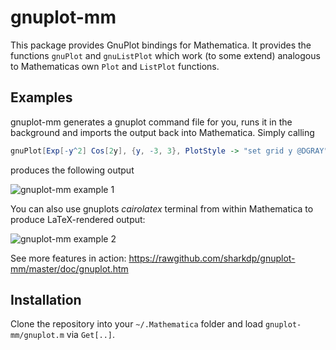 gnuplot-mm
==========

This package provides GnuPlot bindings for Mathematica. It provides the functions `gnuPlot` and `gnuListPlot` which work (to some extend) analogous to Mathematicas own `Plot` and `ListPlot` functions.

Examples
--------
gnuplot-mm generates a gnuplot command file for you, runs it in the background and imports the output back into Mathematica.
Simply calling

```Mathematica
gnuPlot[Exp[-y^2] Cos[2y], {y, -3, 3}, PlotStyle -> "set grid y @DGRAY"]
```

produces the following output

![](https://rawgithub.com/sharkdp/gnuplot-mm/master/doc/HTMLFiles/gnuplot_4.gif "gnuplot-mm example 1")

You can also use gnuplots *cairolatex* terminal from within Mathematica to produce LaTeX-rendered output:

![](https://raw.github.com/sharkdp/gnuplot-mm/master/doc/HTMLFiles/gnuplot_10.gif "gnuplot-mm example 2")


See more features in action: https://rawgithub.com/sharkdp/gnuplot-mm/master/doc/gnuplot.htm

Installation
------------

Clone the repository into your `~/.Mathematica` folder and load `gnuplot-mm/gnuplot.m` via `Get[..]`.
